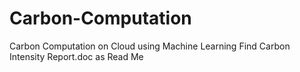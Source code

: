# Carbon-Computation
Carbon Computation on Cloud using Machine Learning
Find Carbon Intensity Report.doc as Read Me
